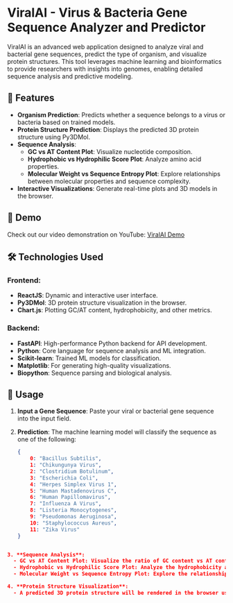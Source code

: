 # ViralAI - Virus & Bacteria Gene Sequence Analyzer and Predictor

ViralAI is an advanced web application designed to analyze viral and bacterial gene sequences, predict the type of organism, and visualize protein structures. This tool leverages machine learning and bioinformatics to provide researchers with insights into genomes, enabling detailed sequence analysis and predictive modeling.

## 🚀 Features
- **Organism Prediction**: Predicts whether a sequence belongs to a virus or bacteria based on trained models.
- **Protein Structure Prediction**: Displays the predicted 3D protein structure using Py3DMol.
- **Sequence Analysis**: 
  - **GC vs AT Content Plot**: Visualize nucleotide composition.
  - **Hydrophobic vs Hydrophilic Score Plot**: Analyze amino acid properties.
  - **Molecular Weight vs Sequence Entropy Plot**: Explore relationships between molecular properties and sequence complexity.
- **Interactive Visualizations**: Generate real-time plots and 3D models in the browser.

## 🎥 Demo
Check out our video demonstration on YouTube: [ViralAI Demo](https://youtu.be/QRQzjd0yQOg)

## 🛠️ Technologies Used
### Frontend:
- **ReactJS**: Dynamic and interactive user interface.
- **Py3DMol**: 3D protein structure visualization in the browser.
- **Chart.js**: Plotting GC/AT content, hydrophobicity, and other metrics.

### Backend:
- **FastAPI**: High-performance Python backend for API development.
- **Python**: Core language for sequence analysis and ML integration.
- **Scikit-learn**: Trained ML models for classification.
- **Matplotlib**: For generating high-quality visualizations.
- **Biopython**: Sequence parsing and biological analysis.

## 🧪 Usage

1. **Input a Gene Sequence**:
   Paste your viral or bacterial gene sequence into the input field.

2. **Prediction**:
   The machine learning model will classify the sequence as one of the following:

   ```json
   {
       0: "Bacillus Subtilis",
       1: "Chikungunya Virus",
       2: "Clostridium Botulinum",
       3: "Escherichia Coli",
       4: "Herpes Simplex Virus 1",
       5: "Human Mastadenovirus C",
       6: "Human Papillomavirus",
       7: "Influenza A Virus",
       8: "Listeria Monocytogenes",
       9: "Pseudomonas Aeruginosa",
       10: "Staphylococcus Aureus",
       11: "Zika Virus"
   }
  ```json

3. **Sequence Analysis**:
    - GC vs AT Content Plot: Visualize the ratio of GC content vs AT content in the input sequence.
    - Hydrophobic vs Hydrophilic Score Plot: Analyze the hydrophobicity and hydrophilicity of the amino acid sequence.
    - Molecular Weight vs Sequence Entropy Plot: Explore the relationship between molecular weight and the sequence's entropy.

4. **Protein Structure Visualization**:
    - A predicted 3D protein structure will be rendered in the browser using Py3DMol.